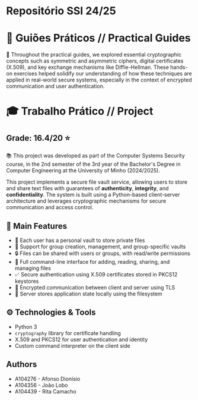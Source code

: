 # Repositório SSI 24/25


# 📘 Guiões Práticos // Practical Guides

🔐 Throughout the practical guides, we explored essential cryptographic concepts such as symmetric and asymmetric ciphers, digital certificates (X.509), and key exchange mechanisms like Diffie-Hellman. These hands-on exercises helped solidify our understanding of how these techniques are applied in real-world secure systems, especially in the context of encrypted communication and user authentication.

# 🎓 Trabalho Prático // Project

## Grade: 16.4/20 ⭐️

📚 This project was developed as part of the Computer Systems Security course, in the 2nd semester of the 3rd year of the Bachelor's Degree in Computer Engineering at the University of Minho (2024/2025).

This project implements a secure file vault service, allowing users to store and share text files with guarantees of **authenticity**, **integrity**, and **confidentiality**. The system is built using a Python-based client-server architecture and leverages cryptographic mechanisms for secure communication and access control.

## 🧱 Main Features

- 🔑 Each user has a personal vault to store private files
- 👥 Support for group creation, management, and group-specific vaults
- 🔒 Files can be shared with users or groups, with read/write permissions
- 📁 Full command-line interface for adding, reading, sharing, and managing files
- ✅ Secure authentication using X.509 certificates stored in PKCS12 keystores
- 🔐 Encrypted communication between client and server using TLS
- 🧾 Server stores application state locally using the filesystem

## ⚙️ Technologies & Tools

- Python 3
- `cryptography` library for certificate handling
- X.509 and PKCS12 for user authentication and identity
- Custom command interpreter on the client side


## Authors
- A104276 - Afonso Dionísio
- A104356 - João Lobo
- A104439 - Rita Camacho
